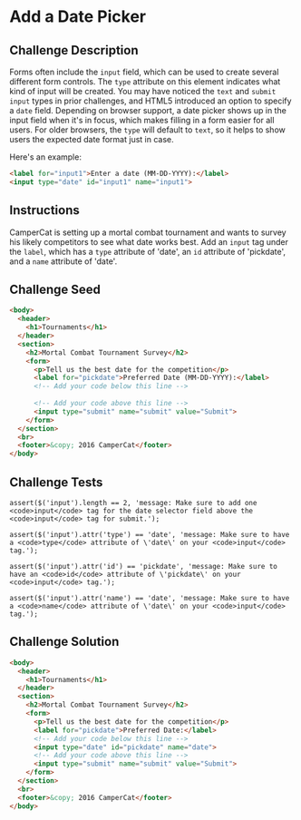 # Add a Date Picker

## Challenge Description

Forms often include the `input` field, which can be used to create several different form controls. The `type` attribute on this element indicates what kind of input will be created. You may have noticed the `text` and `submit` `input` types in prior challenges, and HTML5 introduced an option to specify a `date` field. Depending on browser support, a date picker shows up in the input field when it's in focus, which makes filling in a form easier for all users. For older browsers, the `type` will default to `text`, so it helps to show users the expected date format just in case.

Here's an example:

```html
<label for="input1">Enter a date (MM-DD-YYYY):</label>
<input type="date" id="input1" name="input1">
```

## Instructions

CamperCat is setting up a mortal combat tournament and wants to survey his likely competitors to see what date works best. Add an `input` tag under the `label`, which has a `type` attribute of 'date', an `id` attribute of 'pickdate', and a `name` attribute of 'date'.

## Challenge Seed

```html
<body>
  <header>
    <h1>Tournaments</h1>
  </header>
  <section>
    <h2>Mortal Combat Tournament Survey</h2>
    <form>
      <p>Tell us the best date for the competition</p>
      <label for="pickdate">Preferred Date (MM-DD-YYYY):</label>
      <!-- Add your code below this line -->
      
      <!-- Add your code above this line -->
      <input type="submit" name="submit" value="Submit">
    </form>
  </section>
  <br>
  <footer>&copy; 2016 CamperCat</footer>
</body>
```

## Challenge Tests

```
assert($('input').length == 2, 'message: Make sure to add one <code>input</code> tag for the date selector field above the <code>input</code> tag for submit.');

assert($('input').attr('type') == 'date', 'message: Make sure to have a <code>type</code> attribute of \'date\' on your <code>input</code> tag.');

assert($('input').attr('id') == 'pickdate', 'message: Make sure to have an <code>id</code> attribute of \'pickdate\' on your <code>input</code> tag.');

assert($('input').attr('name') == 'date', 'message: Make sure to have a <code>name</code> attribute of \'date\' on your <code>input</code> tag.');
```

## Challenge Solution

```html
<body>
  <header>
    <h1>Tournaments</h1>
  </header>
  <section>
    <h2>Mortal Combat Tournament Survey</h2>
    <form>
      <p>Tell us the best date for the competition</p>
      <label for="pickdate">Preferred Date:</label>
      <!-- Add your code below this line -->
      <input type="date" id="pickdate" name="date">
      <!-- Add your code above this line -->
      <input type="submit" name="submit" value="Submit">
    </form>
  </section>
  <br>
  <footer>&copy; 2016 CamperCat</footer>
</body>
```
